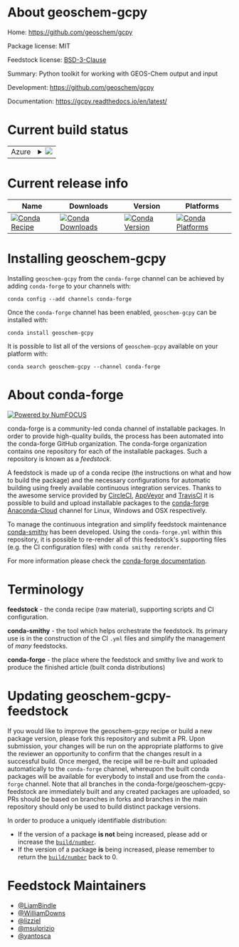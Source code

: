 About geoschem-gcpy
===================

Home: https://github.com/geoschem/gcpy

Package license: MIT

Feedstock license: [BSD-3-Clause](https://github.com/conda-forge/geoschem-gcpy-feedstock/blob/master/LICENSE.txt)

Summary: Python toolkit for working with GEOS-Chem output and input

Development: https://github.com/geoschem/gcpy

Documentation: https://gcpy.readthedocs.io/en/latest/

Current build status
====================


<table>
    
  <tr>
    <td>Azure</td>
    <td>
      <details>
        <summary>
          <a href="https://dev.azure.com/conda-forge/feedstock-builds/_build/latest?definitionId=11199&branchName=master">
            <img src="https://dev.azure.com/conda-forge/feedstock-builds/_apis/build/status/geoschem-gcpy-feedstock?branchName=master">
          </a>
        </summary>
        <table>
          <thead><tr><th>Variant</th><th>Status</th></tr></thead>
          <tbody><tr>
              <td>linux_64_python3.6.____cpython</td>
              <td>
                <a href="https://dev.azure.com/conda-forge/feedstock-builds/_build/latest?definitionId=11199&branchName=master">
                  <img src="https://dev.azure.com/conda-forge/feedstock-builds/_apis/build/status/geoschem-gcpy-feedstock?branchName=master&jobName=linux&configuration=linux_64_python3.6.____cpython" alt="variant">
                </a>
              </td>
            </tr><tr>
              <td>linux_64_python3.7.____cpython</td>
              <td>
                <a href="https://dev.azure.com/conda-forge/feedstock-builds/_build/latest?definitionId=11199&branchName=master">
                  <img src="https://dev.azure.com/conda-forge/feedstock-builds/_apis/build/status/geoschem-gcpy-feedstock?branchName=master&jobName=linux&configuration=linux_64_python3.7.____cpython" alt="variant">
                </a>
              </td>
            </tr><tr>
              <td>linux_64_python3.8.____cpython</td>
              <td>
                <a href="https://dev.azure.com/conda-forge/feedstock-builds/_build/latest?definitionId=11199&branchName=master">
                  <img src="https://dev.azure.com/conda-forge/feedstock-builds/_apis/build/status/geoschem-gcpy-feedstock?branchName=master&jobName=linux&configuration=linux_64_python3.8.____cpython" alt="variant">
                </a>
              </td>
            </tr><tr>
              <td>linux_64_python3.9.____cpython</td>
              <td>
                <a href="https://dev.azure.com/conda-forge/feedstock-builds/_build/latest?definitionId=11199&branchName=master">
                  <img src="https://dev.azure.com/conda-forge/feedstock-builds/_apis/build/status/geoschem-gcpy-feedstock?branchName=master&jobName=linux&configuration=linux_64_python3.9.____cpython" alt="variant">
                </a>
              </td>
            </tr><tr>
              <td>osx_64_python3.6.____cpython</td>
              <td>
                <a href="https://dev.azure.com/conda-forge/feedstock-builds/_build/latest?definitionId=11199&branchName=master">
                  <img src="https://dev.azure.com/conda-forge/feedstock-builds/_apis/build/status/geoschem-gcpy-feedstock?branchName=master&jobName=osx&configuration=osx_64_python3.6.____cpython" alt="variant">
                </a>
              </td>
            </tr><tr>
              <td>osx_64_python3.7.____cpython</td>
              <td>
                <a href="https://dev.azure.com/conda-forge/feedstock-builds/_build/latest?definitionId=11199&branchName=master">
                  <img src="https://dev.azure.com/conda-forge/feedstock-builds/_apis/build/status/geoschem-gcpy-feedstock?branchName=master&jobName=osx&configuration=osx_64_python3.7.____cpython" alt="variant">
                </a>
              </td>
            </tr><tr>
              <td>osx_64_python3.8.____cpython</td>
              <td>
                <a href="https://dev.azure.com/conda-forge/feedstock-builds/_build/latest?definitionId=11199&branchName=master">
                  <img src="https://dev.azure.com/conda-forge/feedstock-builds/_apis/build/status/geoschem-gcpy-feedstock?branchName=master&jobName=osx&configuration=osx_64_python3.8.____cpython" alt="variant">
                </a>
              </td>
            </tr><tr>
              <td>osx_64_python3.9.____cpython</td>
              <td>
                <a href="https://dev.azure.com/conda-forge/feedstock-builds/_build/latest?definitionId=11199&branchName=master">
                  <img src="https://dev.azure.com/conda-forge/feedstock-builds/_apis/build/status/geoschem-gcpy-feedstock?branchName=master&jobName=osx&configuration=osx_64_python3.9.____cpython" alt="variant">
                </a>
              </td>
            </tr>
          </tbody>
        </table>
      </details>
    </td>
  </tr>
</table>

Current release info
====================

| Name | Downloads | Version | Platforms |
| --- | --- | --- | --- |
| [![Conda Recipe](https://img.shields.io/badge/recipe-geoschem--gcpy-green.svg)](https://anaconda.org/conda-forge/geoschem-gcpy) | [![Conda Downloads](https://img.shields.io/conda/dn/conda-forge/geoschem-gcpy.svg)](https://anaconda.org/conda-forge/geoschem-gcpy) | [![Conda Version](https://img.shields.io/conda/vn/conda-forge/geoschem-gcpy.svg)](https://anaconda.org/conda-forge/geoschem-gcpy) | [![Conda Platforms](https://img.shields.io/conda/pn/conda-forge/geoschem-gcpy.svg)](https://anaconda.org/conda-forge/geoschem-gcpy) |

Installing geoschem-gcpy
========================

Installing `geoschem-gcpy` from the `conda-forge` channel can be achieved by adding `conda-forge` to your channels with:

```
conda config --add channels conda-forge
```

Once the `conda-forge` channel has been enabled, `geoschem-gcpy` can be installed with:

```
conda install geoschem-gcpy
```

It is possible to list all of the versions of `geoschem-gcpy` available on your platform with:

```
conda search geoschem-gcpy --channel conda-forge
```


About conda-forge
=================

[![Powered by NumFOCUS](https://img.shields.io/badge/powered%20by-NumFOCUS-orange.svg?style=flat&colorA=E1523D&colorB=007D8A)](http://numfocus.org)

conda-forge is a community-led conda channel of installable packages.
In order to provide high-quality builds, the process has been automated into the
conda-forge GitHub organization. The conda-forge organization contains one repository
for each of the installable packages. Such a repository is known as a *feedstock*.

A feedstock is made up of a conda recipe (the instructions on what and how to build
the package) and the necessary configurations for automatic building using freely
available continuous integration services. Thanks to the awesome service provided by
[CircleCI](https://circleci.com/), [AppVeyor](https://www.appveyor.com/)
and [TravisCI](https://travis-ci.com/) it is possible to build and upload installable
packages to the [conda-forge](https://anaconda.org/conda-forge)
[Anaconda-Cloud](https://anaconda.org/) channel for Linux, Windows and OSX respectively.

To manage the continuous integration and simplify feedstock maintenance
[conda-smithy](https://github.com/conda-forge/conda-smithy) has been developed.
Using the ``conda-forge.yml`` within this repository, it is possible to re-render all of
this feedstock's supporting files (e.g. the CI configuration files) with ``conda smithy rerender``.

For more information please check the [conda-forge documentation](https://conda-forge.org/docs/).

Terminology
===========

**feedstock** - the conda recipe (raw material), supporting scripts and CI configuration.

**conda-smithy** - the tool which helps orchestrate the feedstock.
                   Its primary use is in the construction of the CI ``.yml`` files
                   and simplify the management of *many* feedstocks.

**conda-forge** - the place where the feedstock and smithy live and work to
                  produce the finished article (built conda distributions)


Updating geoschem-gcpy-feedstock
================================

If you would like to improve the geoschem-gcpy recipe or build a new
package version, please fork this repository and submit a PR. Upon submission,
your changes will be run on the appropriate platforms to give the reviewer an
opportunity to confirm that the changes result in a successful build. Once
merged, the recipe will be re-built and uploaded automatically to the
`conda-forge` channel, whereupon the built conda packages will be available for
everybody to install and use from the `conda-forge` channel.
Note that all branches in the conda-forge/geoschem-gcpy-feedstock are
immediately built and any created packages are uploaded, so PRs should be based
on branches in forks and branches in the main repository should only be used to
build distinct package versions.

In order to produce a uniquely identifiable distribution:
 * If the version of a package **is not** being increased, please add or increase
   the [``build/number``](https://docs.conda.io/projects/conda-build/en/latest/resources/define-metadata.html#build-number-and-string).
 * If the version of a package **is** being increased, please remember to return
   the [``build/number``](https://docs.conda.io/projects/conda-build/en/latest/resources/define-metadata.html#build-number-and-string)
   back to 0.

Feedstock Maintainers
=====================

* [@LiamBindle](https://github.com/LiamBindle/)
* [@WilliamDowns](https://github.com/WilliamDowns/)
* [@lizziel](https://github.com/lizziel/)
* [@msulprizio](https://github.com/msulprizio/)
* [@yantosca](https://github.com/yantosca/)

